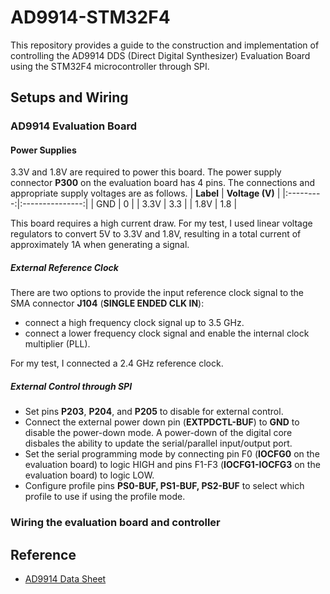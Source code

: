 # AD9914-STM32F4
This repository provides a guide to the construction and implementation of controlling the AD9914 DDS (Direct Digital Synthesizer) Evaluation Board using the STM32F4 microcontroller through SPI. 
## Setups and Wiring
### AD9914 Evaluation Board
#### Power Supplies ####
3.3V and 1.8V are required to power this board. The power supply connector **P300** on the evaluation board has 4 pins. The connections and appropriate supply voltages are as follows.
| **Label** | **Voltage (V)** |
|:---------:|:---------------:|
|    GND    |        0        |
|    3.3V   |       3.3       |
|    1.8V   |       1.8       |

This board requires a high current draw. For my test, I used linear voltage regulators to convert 5V to 3.3V and 1.8V, resulting in a total current of approximately 1A when generating a signal.
##### External Reference Clock #####
There are two options to provide the input reference clock signal to the SMA connector **J104** (**SINGLE ENDED CLK IN**):
- connect a high frequency clock signal up to 3.5 GHz.
- connect a lower frequency clock signal and enable the internal clock multiplier (PLL).

For my test, I connected a 2.4 GHz reference clock.
##### External Control through SPI #####
- Set pins **P203**, **P204**, and **P205** to disable for external control.
- Connect the external power down pin (**EXTPDCTL-BUF**) to **GND** to disable the power-down mode. A power-down of the digital core disbales the ability to update the serial/parallel input/output port.
- Set the serial programming mode by connecting pin F0 (**IOCFG0** on the evaluation board) to logic HIGH and pins F1-F3 (**IOCFG1-IOCFG3** on the evaluation board) to logic LOW.
- Configure profile pins **PS0-BUF, PS1-BUF, PS2-BUF** to select which profile to use if using the profile mode.
### Wiring the evaluation board and controller


## Reference
- [AD9914 Data Sheet](https://www.analog.com/media/en/technical-documentation/data-sheets/ad9914.pdf)
